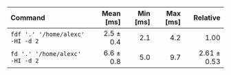 | Command | Mean [ms] | Min [ms] | Max [ms] | Relative |
|:---|---:|---:|---:|---:|
| `fdf '.' '/home/alexc' -HI -d 2` | 2.5 ± 0.4 | 2.1 | 4.2 | 1.00 |
| `fd '.' '/home/alexc' -HI -d 2` | 6.6 ± 0.8 | 5.0 | 9.7 | 2.61 ± 0.53 |
